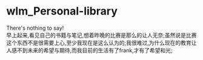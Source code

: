 # wlm_Personal-library
There's nothing to say!  
早上起来,看见自己的书籍与笔记,想着昨晚的比赛是那么的让人无奈;虽然说是比赛这个东西不是很需要上心,至少我现在是这么认为的;我很难过,为什么现在的教育让人感不到未来的希望与期待,而我目前的生活有了frank,才有了希望和光;
